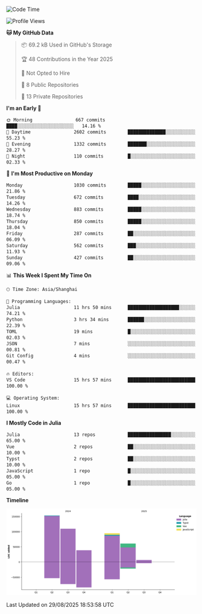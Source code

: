 <!--START_SECTION:waka-->
![Code Time](http://img.shields.io/badge/Code%20Time-713%20hrs%2028%20mins-blue)

![Profile Views](http://img.shields.io/badge/Profile%20Views-0-blue)

**🐱 My GitHub Data** 

> 📦 69.2 kB Used in GitHub's Storage 
 > 
> 🏆 48 Contributions in the Year 2025
 > 
> 🚫 Not Opted to Hire
 > 
> 📜 8 Public Repositories 
 > 
> 🔑 13 Private Repositories 
 > 
**I'm an Early 🐤** 

```text
🌞 Morning                667 commits         ████░░░░░░░░░░░░░░░░░░░░░   14.16 % 
🌆 Daytime                2602 commits        ██████████████░░░░░░░░░░░   55.23 % 
🌃 Evening                1332 commits        ███████░░░░░░░░░░░░░░░░░░   28.27 % 
🌙 Night                  110 commits         █░░░░░░░░░░░░░░░░░░░░░░░░   02.33 % 
```
📅 **I'm Most Productive on Monday** 

```text
Monday                   1030 commits        █████░░░░░░░░░░░░░░░░░░░░   21.86 % 
Tuesday                  672 commits         ████░░░░░░░░░░░░░░░░░░░░░   14.26 % 
Wednesday                883 commits         █████░░░░░░░░░░░░░░░░░░░░   18.74 % 
Thursday                 850 commits         █████░░░░░░░░░░░░░░░░░░░░   18.04 % 
Friday                   287 commits         ██░░░░░░░░░░░░░░░░░░░░░░░   06.09 % 
Saturday                 562 commits         ███░░░░░░░░░░░░░░░░░░░░░░   11.93 % 
Sunday                   427 commits         ██░░░░░░░░░░░░░░░░░░░░░░░   09.06 % 
```


📊 **This Week I Spent My Time On** 

```text
🕑︎ Time Zone: Asia/Shanghai

💬 Programming Languages: 
Julia                    11 hrs 50 mins      ███████████████████░░░░░░   74.21 % 
Python                   3 hrs 34 mins       ██████░░░░░░░░░░░░░░░░░░░   22.39 % 
TOML                     19 mins             █░░░░░░░░░░░░░░░░░░░░░░░░   02.03 % 
JSON                     7 mins              ░░░░░░░░░░░░░░░░░░░░░░░░░   00.81 % 
Git Config               4 mins              ░░░░░░░░░░░░░░░░░░░░░░░░░   00.47 % 

🔥 Editors: 
VS Code                  15 hrs 57 mins      █████████████████████████   100.00 % 

💻 Operating System: 
Linux                    15 hrs 57 mins      █████████████████████████   100.00 % 
```

**I Mostly Code in Julia** 

```text
Julia                    13 repos            ████████████████░░░░░░░░░   65.00 % 
Vue                      2 repos             ██░░░░░░░░░░░░░░░░░░░░░░░   10.00 % 
Typst                    2 repos             ██░░░░░░░░░░░░░░░░░░░░░░░   10.00 % 
JavaScript               1 repo              █░░░░░░░░░░░░░░░░░░░░░░░░   05.00 % 
Go                       1 repo              █░░░░░░░░░░░░░░░░░░░░░░░░   05.00 % 
```



**Timeline**

![Lines of Code chart](https://raw.githubusercontent.com/DimhamT/DimhamT/main/assets/bar_graph.png)


 Last Updated on 29/08/2025 18:53:58 UTC
<!--END_SECTION:waka-->



<!--
**dhtantoy/dhtantoy** is a ✨ _special_ ✨ repository because its `README.md` (this file) appears on your GitHub profile.

Here are some ideas to get you started:

- 🔭 I’m currently working on ...
- 🌱 I’m currently learning ...
- 👯 I’m looking to collaborate on ...
- 🤔 I’m looking for help with ...
- 💬 Ask me about ...
- 📫 How to reach me: ...
- 😄 Pronouns: ...
- ⚡ Fun fact: ...
-->
